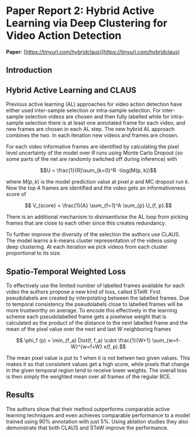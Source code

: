 # Paper Report 2: Hybrid Active Learning via Deep Clustering for Video Action Detection

**Paper**: [https://tinyurl.com/hybridclaus](https://tinyurl.com/hybridclaus)

## Introduction


## Hybrid Active Learning and CLAUS

Previous active learning (AL) approaches for video action detection have either used inter-sample selection or intra-sample selection.
For inter-sample selection videos are chosen and then fully labelled while for intra-sample selection there is at least one
annotated frame for each video, and new frames are chosen in each AL step. The new hybrid AL approach combines the two. In each iteration
new videos and frames are chosen.

For each video informative frames are identified by calculating the pixel level uncertainty of the model over $R$ runs using Monte Carlo Dropout
(so some parts of the net are randomly switched off during inference) with 

$$U = \frac{1}{R}\sum_{k=0}^R -\log(M(p, k))$$

where $M(p,k)$ is the model prediction value at pixel $p$ and MC dropout run $k$. Now the top $A$ frames are identified and the video gets an informativeness score of

$$ V_{score} = \frac{1}{A} \sum_{f=1}^A \sum_{p} U_{f, p}.$$

There is an additional mechanism to disinsentivise the AL loop from picking frames that are close to each other since this creates redundancy.

To further improve the diversity of the selection the authors use CLAUS. The model learns a k-means cluster representation of the videos using deep clustering.
At each iteration we pick videos from each cluster proportional to its size.

## Spatio-Temporal Weighted Loss
To effectively use the limited number of labelled frames available for each video the authors propose a new kind of loss, called STeW.
First pseudolabels are created by interpolating between the labelled frames. Due to temporal consistency the pseudolabels close to labelled frames
will be more trustworthy on average. To encode this effectively in the learning scheme each pseudolabelled frame gets a pixelwise weight that is calculated as the product of
the distance to the next labelled frame and the mean of the pixel value over the next and last $W$ neighboring frames

$$ \phi_f (p) = \min_{f_a} Dist(f, f_a) \cdot \frac{1}{W+1} \sum_{w=f-W}^{w=f+W} x(f, p).$$

The mean pixel value is put to 1 when it is not betwen two given values. This makes it so that consistent values get a high score, while pixels that change in the given
temporal region tend to receive lower weights. The overall loss is then simply the weighted mean over all frames of the regular BCE.


## Results

The authors show that their method outperforms comparable active learning techniques and even achieves comparable performance to a model
trained using 90% annotation with just 5%. Using ablation studies they also demonstrate that both CLAUS and STeW improve the performance.

